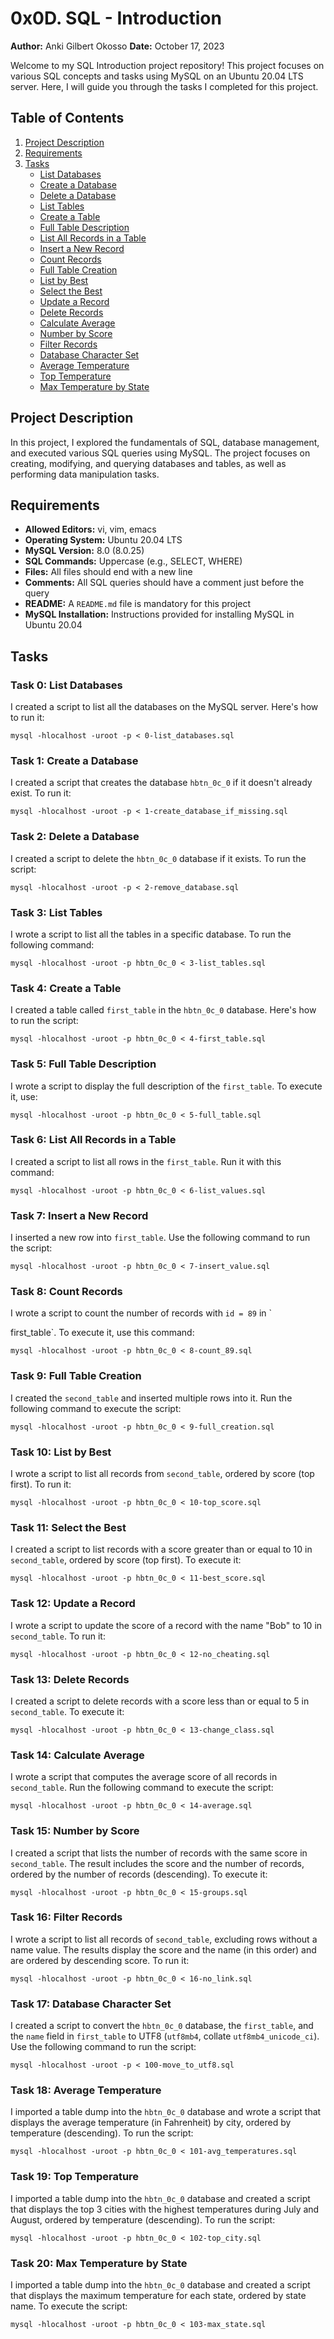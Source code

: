 
# 0x0D. SQL - Introduction

**Author:** Anki Gilbert Okosso
**Date:** October 17, 2023

Welcome to my SQL Introduction project repository! This project focuses on various SQL concepts and tasks using MySQL on an Ubuntu 20.04 LTS server. Here, I will guide you through the tasks I completed for this project.

## Table of Contents
1. [Project Description](#project-description)
2. [Requirements](#requirements)
3. [Tasks](#tasks)
   - [List Databases](#task-0-list-databases)
   - [Create a Database](#task-1-create-a-database)
   - [Delete a Database](#task-2-delete-a-database)
   - [List Tables](#task-3-list-tables)
   - [Create a Table](#task-4-create-a-table)
   - [Full Table Description](#task-5-full-table-description)
   - [List All Records in a Table](#task-6-list-all-records-in-a-table)
   - [Insert a New Record](#task-7-insert-a-new-record)
   - [Count Records](#task-8-count-records)
   - [Full Table Creation](#task-9-full-table-creation)
   - [List by Best](#task-10-list-by-best)
   - [Select the Best](#task-11-select-the-best)
   - [Update a Record](#task-12-update-a-record)
   - [Delete Records](#task-13-delete-records)
   - [Calculate Average](#task-14-calculate-average)
   - [Number by Score](#task-15-number-by-score)
   - [Filter Records](#task-16-filter-records)
   - [Database Character Set](#task-17-database-character-set)
   - [Average Temperature](#task-18-average-temperature)
   - [Top Temperature](#task-19-top-temperature)
   - [Max Temperature by State](#task-20-max-temperature-by-state)

## Project Description

In this project, I explored the fundamentals of SQL, database management, and executed various SQL queries using MySQL. The project focuses on creating, modifying, and querying databases and tables, as well as performing data manipulation tasks.

## Requirements

- **Allowed Editors:** vi, vim, emacs
- **Operating System:** Ubuntu 20.04 LTS
- **MySQL Version:** 8.0 (8.0.25)
- **SQL Commands:** Uppercase (e.g., SELECT, WHERE)
- **Files:** All files should end with a new line
- **Comments:** All SQL queries should have a comment just before the query
- **README:** A `README.md` file is mandatory for this project
- **MySQL Installation:** Instructions provided for installing MySQL in Ubuntu 20.04

## Tasks

### Task 0: List Databases

I created a script to list all the databases on the MySQL server. Here's how to run it:

```shell
mysql -hlocalhost -uroot -p < 0-list_databases.sql
```

### Task 1: Create a Database

I created a script that creates the database `hbtn_0c_0` if it doesn't already exist. To run it:

```shell
mysql -hlocalhost -uroot -p < 1-create_database_if_missing.sql
```

### Task 2: Delete a Database

I created a script to delete the `hbtn_0c_0` database if it exists. To run the script:

```shell
mysql -hlocalhost -uroot -p < 2-remove_database.sql
```

### Task 3: List Tables

I wrote a script to list all the tables in a specific database. To run the following command:

```shell
mysql -hlocalhost -uroot -p hbtn_0c_0 < 3-list_tables.sql
```

### Task 4: Create a Table

I created a table called `first_table` in the `hbtn_0c_0` database. Here's how to run the script:

```shell
mysql -hlocalhost -uroot -p hbtn_0c_0 < 4-first_table.sql
```

### Task 5: Full Table Description

I wrote a script to display the full description of the `first_table`. To execute it, use:

```shell
mysql -hlocalhost -uroot -p hbtn_0c_0 < 5-full_table.sql
```

### Task 6: List All Records in a Table

I created a script to list all rows in the `first_table`. Run it with this command:

```shell
mysql -hlocalhost -uroot -p hbtn_0c_0 < 6-list_values.sql
```

### Task 7: Insert a New Record

I inserted a new row into `first_table`. Use the following command to run the script:

```shell
mysql -hlocalhost -uroot -p hbtn_0c_0 < 7-insert_value.sql
```

### Task 8: Count Records

I wrote a script to count the number of records with `id = 89` in `

first_table`. To execute it, use this command:

```shell
mysql -hlocalhost -uroot -p hbtn_0c_0 < 8-count_89.sql
```

### Task 9: Full Table Creation

I created the `second_table` and inserted multiple rows into it. Run the following command to execute the script:

```shell
mysql -hlocalhost -uroot -p hbtn_0c_0 < 9-full_creation.sql
```

### Task 10: List by Best

I wrote a script to list all records from `second_table`, ordered by score (top first). To run it:

```shell
mysql -hlocalhost -uroot -p hbtn_0c_0 < 10-top_score.sql
```

### Task 11: Select the Best

I created a script to list records with a score greater than or equal to 10 in `second_table`, ordered by score (top first). To execute it:

```shell
mysql -hlocalhost -uroot -p hbtn_0c_0 < 11-best_score.sql
```

### Task 12: Update a Record

I wrote a script to update the score of a record with the name "Bob" to 10 in `second_table`. To run it:

```shell
mysql -hlocalhost -uroot -p hbtn_0c_0 < 12-no_cheating.sql
```

### Task 13: Delete Records

I created a script to delete records with a score less than or equal to 5 in `second_table`. To execute it:

```shell
mysql -hlocalhost -uroot -p hbtn_0c_0 < 13-change_class.sql
```

### Task 14: Calculate Average

I wrote a script that computes the average score of all records in `second_table`. Run the following command to execute the script:

```shell
mysql -hlocalhost -uroot -p hbtn_0c_0 < 14-average.sql
```

### Task 15: Number by Score

I created a script that lists the number of records with the same score in `second_table`. The result includes the score and the number of records, ordered by the number of records (descending). To execute it:

```shell
mysql -hlocalhost -uroot -p hbtn_0c_0 < 15-groups.sql
```

### Task 16: Filter Records

I wrote a script to list all records of `second_table`, excluding rows without a name value. The results display the score and the name (in this order) and are ordered by descending score. To run it:

```shell
mysql -hlocalhost -uroot -p hbtn_0c_0 < 16-no_link.sql
```

### Task 17: Database Character Set

I created a script to convert the `hbtn_0c_0` database, the `first_table`, and the `name` field in `first_table` to UTF8 (`utf8mb4`, collate `utf8mb4_unicode_ci`). Use the following command to run the script:

```shell
mysql -hlocalhost -uroot -p < 100-move_to_utf8.sql
```

### Task 18: Average Temperature

I imported a table dump into the `hbtn_0c_0` database and wrote a script that displays the average temperature (in Fahrenheit) by city, ordered by temperature (descending). To run the script:

```shell
mysql -hlocalhost -uroot -p hbtn_0c_0 < 101-avg_temperatures.sql
```

### Task 19: Top Temperature

I imported a table dump into the `hbtn_0c_0` database and created a script that displays the top 3 cities with the highest temperatures during July and August, ordered by temperature (descending). To run the script:

```shell
mysql -hlocalhost -uroot -p hbtn_0c_0 < 102-top_city.sql
```

### Task 20: Max Temperature by State

I imported a table dump into the `hbtn_0c_0` database and created a script that displays the maximum temperature for each state, ordered by state name. To execute the script:

```shell
mysql -hlocalhost -uroot -p hbtn_0c_0 < 103-max_state.sql
```

